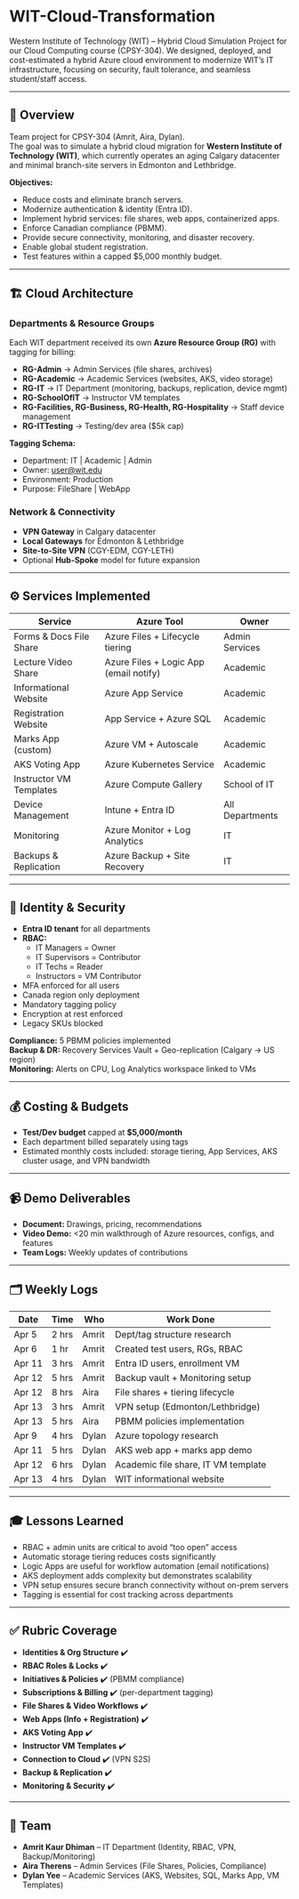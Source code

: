 # WIT-Cloud-Transformation

Western Institute of Technology (WIT) – Hybrid Cloud Simulation Project for our Cloud Computing course (CPSY-304). We designed, deployed, and cost-estimated a hybrid Azure cloud environment to modernize WIT’s IT infrastructure, focusing on security, fault tolerance, and seamless student/staff access.

---

## 📖 Overview

Team project for CPSY-304 (Amrit, Aira, Dylan).  
The goal was to simulate a hybrid cloud migration for **Western Institute of Technology (WIT)**, which currently operates an aging Calgary datacenter and minimal branch-site servers in Edmonton and Lethbridge.

**Objectives:**
- Reduce costs and eliminate branch servers.
- Modernize authentication & identity (Entra ID).
- Implement hybrid services: file shares, web apps, containerized apps.
- Enforce Canadian compliance (PBMM).
- Provide secure connectivity, monitoring, and disaster recovery.
- Enable global student registration.
- Test features within a capped $5,000 monthly budget.

---

## 🏗️ Cloud Architecture

### Departments & Resource Groups
Each WIT department received its own **Azure Resource Group (RG)** with tagging for billing:

- **RG-Admin** → Admin Services (file shares, archives)  
- **RG-Academic** → Academic Services (websites, AKS, video storage)  
- **RG-IT** → IT Department (monitoring, backups, replication, device mgmt)  
- **RG-SchoolOfIT** → Instructor VM templates  
- **RG-Facilities, RG-Business, RG-Health, RG-Hospitality** → Staff device management  
- **RG-ITTesting** → Testing/dev area ($5k cap)  

**Tagging Schema:**
- Department: IT | Academic | Admin  
- Owner: user@wit.edu  
- Environment: Production  
- Purpose: FileShare | WebApp  

### Network & Connectivity
- **VPN Gateway** in Calgary datacenter  
- **Local Gateways** for Edmonton & Lethbridge  
- **Site-to-Site VPN** (CGY-EDM, CGY-LETH)  
- Optional **Hub-Spoke** model for future expansion  

---

## ⚙️ Services Implemented

| Service | Azure Tool | Owner |
|---------|------------|-------|
| Forms & Docs File Share | Azure Files + Lifecycle tiering | Admin Services |
| Lecture Video Share | Azure Files + Logic App (email notify) | Academic |
| Informational Website | Azure App Service | Academic |
| Registration Website | App Service + Azure SQL | Academic |
| Marks App (custom) | Azure VM + Autoscale | Academic |
| AKS Voting App | Azure Kubernetes Service | Academic |
| Instructor VM Templates | Azure Compute Gallery | School of IT |
| Device Management | Intune + Entra ID | All Departments |
| Monitoring | Azure Monitor + Log Analytics | IT |
| Backups & Replication | Azure Backup + Site Recovery | IT |

---

## 🔐 Identity & Security

- **Entra ID tenant** for all departments
- **RBAC:**
  - IT Managers = Owner  
  - IT Supervisors = Contributor  
  - IT Techs = Reader  
  - Instructors = VM Contributor  
- MFA enforced for all users  
- Canada region only deployment  
- Mandatory tagging policy  
- Encryption at rest enforced  
- Legacy SKUs blocked  

**Compliance:** 5 PBMM policies implemented  
**Backup & DR:** Recovery Services Vault + Geo-replication (Calgary → US region)  
**Monitoring:** Alerts on CPU, Log Analytics workspace linked to VMs  

---

## 💰 Costing & Budgets

- **Test/Dev budget** capped at **$5,000/month**  
- Each department billed separately using tags  
- Estimated monthly costs included: storage tiering, App Services, AKS cluster usage, and VPN bandwidth  

---

## 📹 Demo Deliverables

- **Document:** Drawings, pricing, recommendations  
- **Video Demo:** <20 min walkthrough of Azure resources, configs, and features  
- **Team Logs:** Weekly updates of contributions  

---

## 🗂️ Weekly Logs

| Date | Time | Who | Work Done |
|------|------|-----|-----------|
| Apr 5 | 2 hrs | Amrit | Dept/tag structure research |
| Apr 6 | 1 hr | Amrit | Created test users, RGs, RBAC |
| Apr 11 | 3 hrs | Amrit | Entra ID users, enrollment VM |
| Apr 12 | 5 hrs | Amrit | Backup vault + Monitoring setup |
| Apr 12 | 8 hrs | Aira | File shares + tiering lifecycle |
| Apr 13 | 3 hrs | Amrit | VPN setup (Edmonton/Lethbridge) |
| Apr 13 | 5 hrs | Aira | PBMM policies implementation |
| Apr 9 | 4 hrs | Dylan | Azure topology research |
| Apr 11 | 5 hrs | Dylan | AKS web app + marks app demo |
| Apr 12 | 6 hrs | Dylan | Academic file share, IT VM template |
| Apr 13 | 4 hrs | Dylan | WIT informational website |

---

## 🎓 Lessons Learned

- RBAC + admin units are critical to avoid “too open” access  
- Automatic storage tiering reduces costs significantly  
- Logic Apps are useful for workflow automation (email notifications)  
- AKS deployment adds complexity but demonstrates scalability  
- VPN setup ensures secure branch connectivity without on-prem servers  
- Tagging is essential for cost tracking across departments  

---

## ✅ Rubric Coverage

- **Identities & Org Structure** ✔️  
- **RBAC Roles & Locks** ✔️  
- **Initiatives & Policies** ✔️ (PBMM compliance)  
- **Subscriptions & Billing** ✔️ (per-department tagging)  
- **File Shares & Video Workflows** ✔️  
- **Web Apps (Info + Registration)** ✔️  
- **AKS Voting App** ✔️  
- **Instructor VM Templates** ✔️  
- **Connection to Cloud** ✔️ (VPN S2S)  
- **Backup & Replication** ✔️  
- **Monitoring & Security** ✔️  

---

## 👥 Team

- **Amrit Kaur Dhiman** – IT Department (Identity, RBAC, VPN, Backup/Monitoring)  
- **Aira Therens** – Admin Services (File Shares, Policies, Compliance)  
- **Dylan Yee** – Academic Services (AKS, Websites, SQL, Marks App, VM Templates)  
